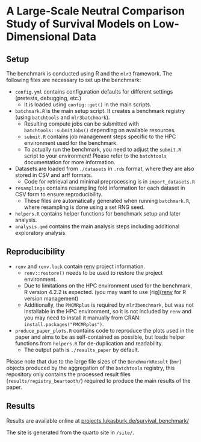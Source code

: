 # A Large-Scale Neutral Comparison Study of Survival Models on Low-Dimensional Data

## Setup

The benchmark is conducted using R and the `mlr3` framework. The following files are necessary to set up the benchmark:

- `config.yml` contains configuration defaults for different settings (pretests, debugging, etc.)
  - It is loaded using `config::get()` in the main scripts.
- `batchmark.R` is the main setup script. It creates a benchmark registry (using `batchtools` and `mlr3batchmark`).
  - Resulting compute jobs can be submitted with `batchtools::submitJobs()` depending on available resources.
  - `submit.R` contains job management steps specific to the HPC environment used for the benchmark.
  - To actually run the benchmark, you need to adjust the `submit.R` script to your environment! Please refer to the `batchtools` documentation for more information.
- Datasets are loaded from `./datasets` in `.rds` format, where they are also stored in CSV and arff formats.
  - Code for retrieval and minimal preprocessing is in `import_datasets.R`
- `resamplings` contains resampling fold information for each dataset in CSV form to ensure reproducibility.
  - These files are automatically generated when running `batchmark.R`, where resampling is done using a set RNG seed.
- `helpers.R` contains helper functions for benchmark setup and later analysis.
- `analysis.qmd` contains the main analysis steps including additional exploratory analysis.

## Reproducibility

- `renv` and `renv.lock` contain [renv](https://github.com/r-lib/renv) project information.
  - `renv::restore()` needs to be used to restore the project environment.
  - Due to limitations on the HPC environment used for the benchmark, R version 4.2.2 is expected.
  (you may want to use [rig]([renv](https://github.com/r-lib/rig) for R version management)
  - Additionally, the `PMCMRplus` is required by `mlr3benchmark`, but was not installable in the HPC environment, so it is not included by `renv` and you may need to install it manually from CRAN: `install.packages("PMCMRplus")`.
- `produce_paper_plots.R` contains code to reproduce the plots used in the paper and aims to be as self-contained as possible, but loads helper functions from `helpers.R` for de-duplication and readability.
  - The output path is `./results_paper` by default.
  
Please note that due to the large file sizes of the `BenchmarkResult` (`bmr`) objects produced by the aggregation of the `batchtools` registry, this repository only contains the processed result files (`results/registry_beartooth/`) required to produce the main results of the paper.


## Results

Results are available online at [projects.lukasburk.de/survival_benchmark/](https://projects.lukasburk.de/survival_benchmark/index.html)

The site is generated from the quarto site in `/site/`.
